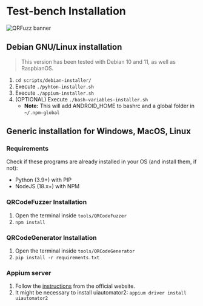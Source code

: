 # Test-bench Installation

![QRFuzz banner](images/qrfuzz-banner.png)

## Debian GNU/Linux installation

> This version has been tested with Debian 10 and 11, as well as RaspbianOS.

1. `cd scripts/debian-installer/`
2. Execute `./pyhton-installer.sh`
3. Execute `./appium-installer.sh`
4. (OPTIONAL) Execute `./bash-variables-installer.sh`
    - **Note:** This will add ANDROID_HOME to bashrc and a global folder in `~/.npm-global`

## Generic installation for Windows, MacOS, Linux

### Requirements

Check if these programs are already installed in your OS (and install them, if not):

- Python (3.9+) with PIP
- NodeJS (18.x+) with NPM

### QRCodeFuzzer Installation

1. Open the terminal inside `tools/QRCodeFuzzer`
2. `npm install`

### QRCodeGenerator Installation

1. Open the terminal inside `tools/QRCodeGenerator`
2. `pip install -r requirements.txt`

### Appium server

1. Follow the [instructions](https://appium.io/docs/en/2.2/quickstart/install/) from the official website.
2. It might be necessary to install uiautomator2: `appium driver install uiautomator2`

